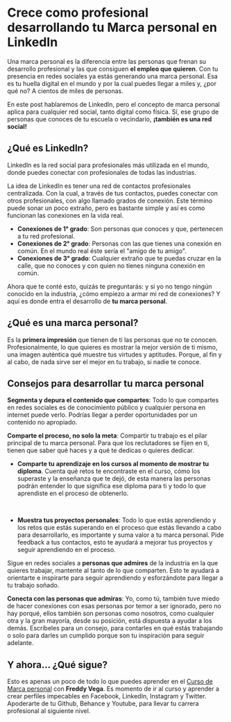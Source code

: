 # Crece como profesional desarrollando tu Marca personal en LinkedIn

Una marca personal es la diferencia entre las personas que frenan su desarrollo profesional y las que consiguen **el empleo que quieren**. Con tu presencia en redes sociales ya estás generando una marca personal. Esa es tu huella digital en el mundo y por la cual puedes llegar a miles y, ¿por qué no? A cientos de miles de personas.

En este post hablaremos de LinkedIn, pero el concepto de marca personal aplica para cualquier red social, tanto digital como física. Sí, ese grupo de personas que conoces de tu escuela o vecindario, **¡también es una red social!**

## ¿Qué es LinkedIn?

LinkedIn es la red social para profesionales más utilizada en el mundo, donde puedes conectar con profesionales de todas las industrias.

La idea de LinkedIn es tener una red de contactos profesionales centralizada. Con la cual, a través de tus contactos, puedes conectar con otros profesionales, con algo llamado grados de conexión. Este término puede sonar un poco extraño, pero es bastante simple y así es como funcionan las conexiones en la vida real.

* **Conexiones de 1° grado**: Son personas que conoces y que, pertenecen a tu red profesional.
* **Conexiones de 2° grado**: Personas con las que tienes una conexión en común. En el mundo real éste sería el "amigo de tu amigo".
* **Conexiones de 3° grado**: Cualquier extraño que te puedas cruzar en la calle, que no conoces y con quien no tienes ninguna conexión en común. 

Ahora que te conté esto, quizás te preguntarás: y si yo no tengo ningún conocido en la industria, ¿cómo empiezo a armar mi red de conexiones? Y aquí es donde entra  el desarrollo de **tu marca personal**.

## ¿Qué es una marca personal?

Es la **primera impresión** que tienen de ti las personas que no te conocen. Profesionalmente, lo que quieres es mostrar la mejor versión de ti mismo, una imagen auténtica qué muestre tus virtudes y aptitudes. Porque, al fin y al cabo, de nada sirve ser el mejor en tu trabajo, si nadie te conoce.

## Consejos para desarrollar tu marca personal

**Segmenta y depura el contenido que compartes**: Todo lo que compartes en redes sociales es de conocimiento público y cualquier persona en internet puede verlo.  Podrías llegar a perder oportunidades por un contenido no apropiado.

**Comparte el proceso, no solo la meta**: Compartir tu trabajo es el pilar principal de tu marca personal. Para que los reclutadores se fijen en ti, tienen que saber qué haces y a qué te dedicas o quieres dedicar.

* **Comparte tu aprendizaje en los cursos al momento de mostrar tu diploma**. Cuenta qué retos te encontraste en el curso, cómo los superaste y la enseñanza que te dejó, de esta manera las personas podrán entender lo que significa ese diploma para ti y todo lo que aprendiste en el proceso de obtenerlo.

<br>

* **Muestra tus proyectos personales**: Todo lo que estás aprendiendo y los retos que estás superando en el proceso que estás llevando a cabo para desarrollarlo, es importante y suma valor a tu marca personal. Pide feedback a tus contactos, esto te ayudará a mejorar tus proyectos y seguir aprendiendo en el proceso.

Sigue en redes sociales a **personas que admires** de la industria en la que quieres trabajar, mantente al tanto de lo que comparten. Esto te ayudará a orientarte e inspirarte para seguir aprendiendo y esforzándote para llegar a tu trabajo soñado.

**Conecta con las personas que admiras**: Yo, como tú, también tuve miedo de hacer conexiones con esas personas por temor a ser ignorado, pero no hay porqué, ellos también son personas como nosotros, como cualquier otra y la gran mayoría, desde su posición, está dispuesta a ayudar a los demás. Escríbeles para un consejo, para contarles en qué estás trabajando o solo para darles un cumplido porque son tu inspiración para seguir adelante.

## Y ahora... ¿Qué sigue?
Esto es apenas un poco de todo lo que puedes aprender en el [Curso de Marca personal](https://platzi.com/cursos/marca-personal/ "Curso de Marca personal") con **Freddy Vega**. Es momento de ir al curso y aprender a crear perfiles impecables en Facebook, LinkedIn, Instagram y Twitter. Apoderarte de tu Github, Behance y Youtube, para llevar tu carrera profesional al siguiente nivel.
